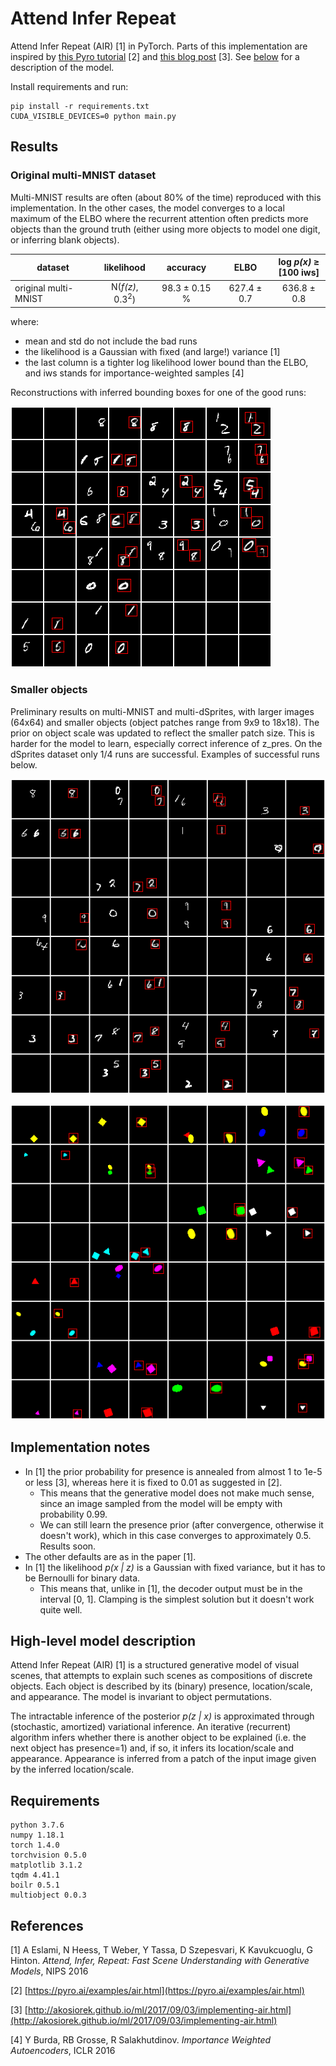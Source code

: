 # Attend Infer Repeat

Attend Infer Repeat (AIR) [1] in PyTorch. Parts of this implementation are 
inspired by [this Pyro tutorial](https://pyro.ai/examples/air.html) [2] and 
[this blog post](http://akosiorek.github.io/ml/2017/09/03/implementing-air.html) [3].
See [below](#high-level-model-description) for a description of the model.

Install requirements and run:
```
pip install -r requirements.txt
CUDA_VISIBLE_DEVICES=0 python main.py
```



## Results

### Original multi-MNIST dataset

Multi-MNIST results are often (about 80% of the time) reproduced with this implementation.
In the other cases, the model converges to a local maximum of the ELBO where the
recurrent attention often predicts more objects than the ground truth (either
using more objects to model one digit, or inferring blank objects). 

|  dataset             | likelihood                  | accuracy     | ELBO        | log _p(x)_ ≥ <br> [100 iws] |
| -------------------- |:---------------------------:|:------------:|:-----------:|:-------------------:|
| original multi-MNIST | N(_f(z)_, 0.3<sup>2</sup>)  | 98.3 ± 0.15 % | 627.4 ± 0.7 | 636.8 ± 0.8         | 

where:
- mean and std do not include the bad runs
- the likelihood is a Gaussian with fixed (and large!) variance [1]
- the last column is a tighter log likelihood lower bound than the ELBO, and iws
stands for importance-weighted samples [4]


Reconstructions with inferred bounding boxes for one of the good runs:

![Reconstruction on original multi-MNIST](_readme_imgs/original_multimnist_recons.png)



### Smaller objects

Preliminary results on multi-MNIST and multi-dSprites, with larger images (64x64)
and smaller objects (object patches range from 9x9 to 18x18). The prior on object
scale was updated to reflect the smaller patch size. This is harder
for the model to learn, especially correct inference of z_pres. On the
dSprites dataset only 1/4 runs are successful. Examples of successful runs below.

![Reconstruction on multi-MNIST](_readme_imgs/multi_mnist_recons.png)

![Reconstruction on multi-dSprites](_readme_imgs/multi_dsprites_recons.png)
 


## Implementation notes

- In [1] the prior probability for presence is annealed from almost 1 to 1e-5 
or less [3], whereas here it is fixed to 0.01 as suggested in [2].
    - This means that the generative model does not make much sense, since an image
    sampled from the model will be empty with probability 0.99.
    - We can still learn the presence prior (after convergence, otherwise it doesn't
    work), which in this case converges to approximately 0.5. Results soon.
- The other defaults are as in the paper [1].
- In [1] the likelihood _p(x | z)_ is a Gaussian with fixed variance, but it has 
to be Bernoulli for binary data.
    - This means that, unlike in [1], the decoder output must be in the interval
    [0, 1]. Clamping is the simplest solution but it doesn't work quite well.



## High-level model description

Attend Infer Repeat (AIR) [1] is a structured generative model of visual scenes, 
that attempts to explain such scenes as compositions of discrete objects. Each 
object is described by its (binary) presence, location/scale, and appearance. 
The model is invariant to object permutations.

The intractable inference of the posterior _p(z | x)_ is approximated through 
(stochastic, amortized) variational inference. An iterative (recurrent) 
algorithm infers whether there is another object to be explained (i.e. the next 
object has presence=1) and, if so, it infers its location/scale and appearance. 
Appearance is inferred from a patch of the input image given by the inferred 
location/scale.

## Requirements
```
python 3.7.6
numpy 1.18.1
torch 1.4.0
torchvision 0.5.0
matplotlib 3.1.2
tqdm 4.41.1
boilr 0.5.1
multiobject 0.0.3
```

## References

[1] A Eslami,
N Heess,
T Weber,
Y Tassa,
D Szepesvari,
K Kavukcuoglu,
G Hinton.
_Attend, Infer, Repeat: Fast Scene Understanding with Generative Models_, NIPS 2016

[2] [https://pyro.ai/examples/air.html](https://pyro.ai/examples/air.html)

[3] [http://akosiorek.github.io/ml/2017/09/03/implementing-air.html](http://akosiorek.github.io/ml/2017/09/03/implementing-air.html)

[4] Y Burda, RB Grosse, R Salakhutdinov.
_Importance Weighted Autoencoders_,
ICLR 2016
